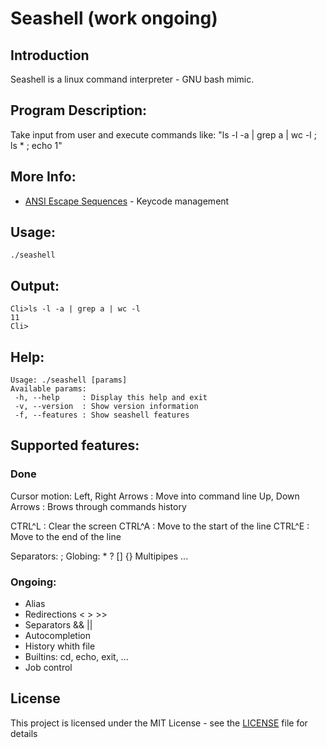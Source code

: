 # Seashell (work ongoing)
## Introduction

Seashell is a linux command interpreter - GNU bash mimic.

## Program Description:

Take input from user and execute commands like: "ls -l -a | grep a | wc -l ; ls * ; echo 1"

## More Info:
* [ANSI Escape Sequences](http://ascii-table.com/ansi-escape-sequences.php) - Keycode management

## Usage:

```
./seashell
```

## Output:

```
Cli>ls -l -a | grep a | wc -l
11
Cli>
```

## Help:

```
Usage: ./seashell [params]
Available params:
 -h, --help     : Display this help and exit
 -v, --version  : Show version information
 -f, --features : Show seashell features
```

## Supported features:

### Done
Cursor motion:
Left, Right Arrows : Move into command line
Up, Down Arrows : Brows through commands history

CTRL^L : Clear the screen
CTRL^A : Move to the start of the line
CTRL^E : Move to the end of the line

Separators: ;
Globing: * ? [] {}
Multipipes
...

### Ongoing:
- Alias
- Redirections < > >>
- Separators && ||
- Autocompletion
- History whith file
- Builtins: cd, echo, exit, ...
- Job control

## License

This project is licensed under the MIT License - see the [LICENSE](LICENSE) file for details
